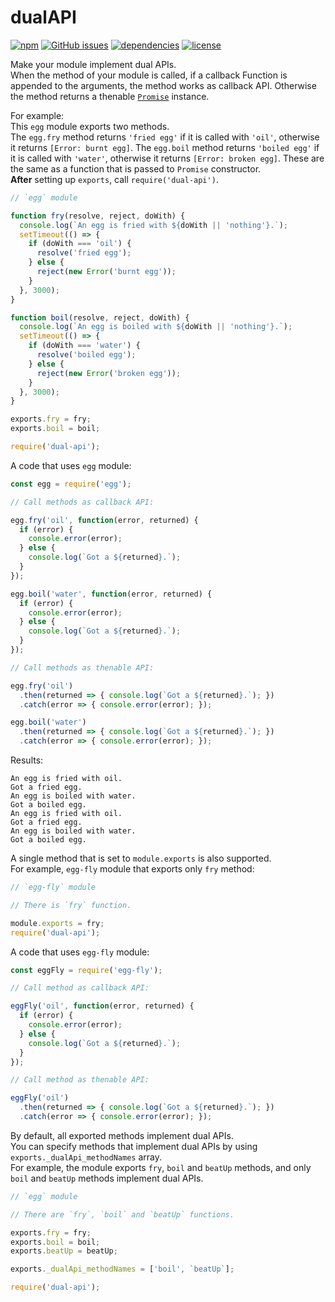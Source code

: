 # dualAPI

[![npm](https://img.shields.io/npm/v/dual-api.svg)](https://www.npmjs.com/package/dual-api) [![GitHub issues](https://img.shields.io/github/issues/anseki/dual-api.svg)](https://github.com/anseki/dual-api/issues) [![dependencies](https://img.shields.io/badge/dependencies-No%20dependency-brightgreen.svg)](package.json) [![license](https://img.shields.io/badge/license-MIT-blue.svg)](LICENSE-MIT)

Make your module implement dual APIs.  
When the method of your module is called, if a callback Function is appended to the arguments, the method works as callback API. Otherwise the method returns a thenable [`Promise`](https://developer.mozilla.org/en/docs/Web/JavaScript/Reference/Global_Objects/Promise) instance.

For example:  
This `egg` module exports two methods.  
The `egg.fry` method returns `'fried egg'` if it is called with `'oil'`, otherwise it returns `[Error: burnt egg]`. The `egg.boil` method returns `'boiled egg'` if it is called with `'water'`, otherwise it returns `[Error: broken egg]`. These are the same as a function that is passed to `Promise` constructor.  
**After** setting up `exports`, call `require('dual-api')`.

```js
// `egg` module

function fry(resolve, reject, doWith) {
  console.log(`An egg is fried with ${doWith || 'nothing'}.`);
  setTimeout(() => {
    if (doWith === 'oil') {
      resolve('fried egg');
    } else {
      reject(new Error('burnt egg'));
    }
  }, 3000);
}

function boil(resolve, reject, doWith) {
  console.log(`An egg is boiled with ${doWith || 'nothing'}.`);
  setTimeout(() => {
    if (doWith === 'water') {
      resolve('boiled egg');
    } else {
      reject(new Error('broken egg'));
    }
  }, 3000);
}

exports.fry = fry;
exports.boil = boil;

require('dual-api');
```

A code that uses `egg` module:

```js
const egg = require('egg');

// Call methods as callback API:

egg.fry('oil', function(error, returned) {
  if (error) {
    console.error(error);
  } else {
    console.log(`Got a ${returned}.`);
  }
});

egg.boil('water', function(error, returned) {
  if (error) {
    console.error(error);
  } else {
    console.log(`Got a ${returned}.`);
  }
});

// Call methods as thenable API:

egg.fry('oil')
  .then(returned => { console.log(`Got a ${returned}.`); })
  .catch(error => { console.error(error); });

egg.boil('water')
  .then(returned => { console.log(`Got a ${returned}.`); })
  .catch(error => { console.error(error); });
```

Results:

```
An egg is fried with oil.
Got a fried egg.
An egg is boiled with water.
Got a boiled egg.
An egg is fried with oil.
Got a fried egg.
An egg is boiled with water.
Got a boiled egg.
```

A single method that is set to `module.exports` is also supported.  
For example, `egg-fly` module that exports only `fry` method:

```js
// `egg-fly` module

// There is `fry` function.

module.exports = fry;
require('dual-api');
```

A code that uses `egg-fly` module:

```js
const eggFly = require('egg-fly');

// Call method as callback API:

eggFly('oil', function(error, returned) {
  if (error) {
    console.error(error);
  } else {
    console.log(`Got a ${returned}.`);
  }
});

// Call method as thenable API:

eggFly('oil')
  .then(returned => { console.log(`Got a ${returned}.`); })
  .catch(error => { console.error(error); });
```

By default, all exported methods implement dual APIs.  
You can specify methods that implement dual APIs by using `exports._dualApi_methodNames` array.  
For example, the module exports `fry`, `boil` and `beatUp` methods, and only `boil` and `beatUp` methods implement dual APIs.

```js
// `egg` module

// There are `fry`, `boil` and `beatUp` functions.

exports.fry = fry;
exports.boil = boil;
exports.beatUp = beatUp;

exports._dualApi_methodNames = ['boil', `beatUp`];

require('dual-api');
```

